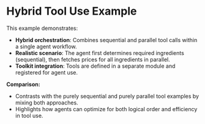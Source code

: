 # Hybrid Tool Use Example

This example demonstrates:

- **Hybrid orchestration**: Combines sequential and parallel tool calls within a single agent workflow.
- **Realistic scenario**: The agent first determines required ingredients (sequential), then fetches prices for all ingredients in parallel.
- **Toolkit integration**: Tools are defined in a separate module and registered for agent use.

**Comparison:**
- Contrasts with the purely sequential and purely parallel tool examples by mixing both approaches.
- Highlights how agents can optimize for both logical order and efficiency in tool use.


